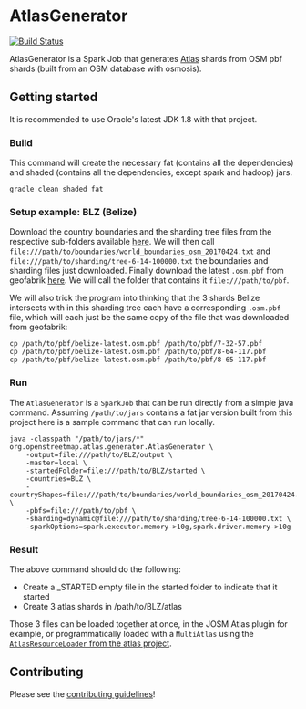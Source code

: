 # AtlasGenerator

[![Build Status](https://travis-ci.org/osmlab/atlas-generator.svg?branch=master)](https://travis-ci.org/osmlab/atlas-generator)

AtlasGenerator is a Spark Job that generates [Atlas](https://github.com/osmlab/atlas) shards from OSM pbf shards (built from an OSM database with osmosis).

## Getting started

It is recommended to use Oracle's latest JDK 1.8 with that project.

### Build

This command will create the necessary fat (contains all the dependencies) and shaded (contains all the dependencies, except spark and hadoop) jars.

```
gradle clean shaded fat
```

### Setup example: BLZ (Belize)

Download the country boundaries and the sharding tree files from the respective sub-folders available [here](https://apple.box.com/s/3k3wcc0lq1fhqgozxr4mdi0llf95byo3). We will then call `file:///path/to/boundaries/world_boundaries_osm_20170424.txt` and `file:///path/to/sharding/tree-6-14-100000.txt` the boundaries and sharding files just downloaded. Finally download the latest `.osm.pbf` from geofabrik [here](http://download.geofabrik.de/central-america/belize-latest.osm.pbf). We will call the folder that contains it `file:///path/to/pbf`.

We will also trick the program into thinking that the 3 shards Belize intersects with in this sharding tree each have a corresponding `.osm.pbf` file, which will each just be the same copy of the file that was downloaded from geofabrik:

```
cp /path/to/pbf/belize-latest.osm.pbf /path/to/pbf/7-32-57.pbf
cp /path/to/pbf/belize-latest.osm.pbf /path/to/pbf/8-64-117.pbf
cp /path/to/pbf/belize-latest.osm.pbf /path/to/pbf/8-65-117.pbf
```

### Run

The `AtlasGenerator` is a `SparkJob` that can be run directly from a simple java command. Assuming `/path/to/jars` contains a fat jar version built from this project here is a sample command that can run locally.

```
java -classpath "/path/to/jars/*" org.openstreetmap.atlas.generator.AtlasGenerator \
    -output=file:///path/to/BLZ/output \
    -master=local \
    -startedFolder=file:///path/to/BLZ/started \
    -countries=BLZ \
    -countryShapes=file:///path/to/boundaries/world_boundaries_osm_20170424.txt \
    -pbfs=file:///path/to/pbf \
    -sharding=dynamic@file:///path/to/sharding/tree-6-14-100000.txt \
    -sparkOptions=spark.executor.memory->10g,spark.driver.memory->10g
```

### Result

The above command should do the following:

* Create a _STARTED empty file in the started folder to indicate that it started
* Create 3 atlas shards in /path/to/BLZ/atlas

Those 3 files can be loaded together at once, in the JOSM Atlas plugin for example, or programmatically loaded with a `MultiAtlas` using the [`AtlasResourceLoader` from the atlas project](https://github.com/osmlab/atlas#using-atlas).

## Contributing

Please see the [contributing guidelines](https://github.com/osmlab/atlas/blob/dev/CONTRIBUTING.md)!
